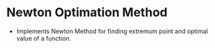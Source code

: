# Newton Optimation Method

* Implements Newton Method for finding extremum point and optimal value of a function.